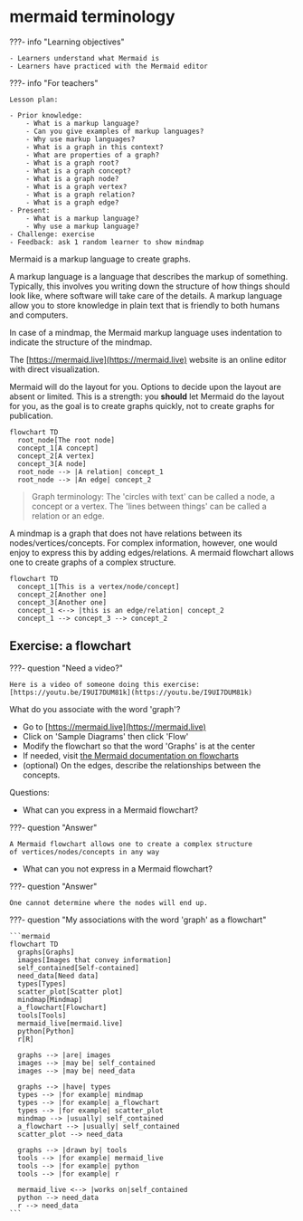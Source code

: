 # mermaid terminology

???- info "Learning objectives"

    - Learners understand what Mermaid is
    - Learners have practiced with the Mermaid editor

???- info "For teachers"

    Lesson plan:

    - Prior knowledge:
        - What is a markup language?
        - Can you give examples of markup languages?
        - Why use markup languages?
        - What is a graph in this context?
        - What are properties of a graph?
        - What is a graph root?
        - What is a graph concept?
        - What is a graph node?
        - What is a graph vertex?
        - What is a graph relation?
        - What is a graph edge?
    - Present:
        - What is a markup language?
        - Why use a markup language?
    - Challenge: exercise
    - Feedback: ask 1 random learner to show mindmap

Mermaid is a markup language to create graphs.

A markup language is a language that describes the markup of something.
Typically, this involves you writing down the structure
of how things should look like,
where software will take care of the details.
A markup language allow you to store knowledge in plain text that is friendly
to both humans and computers.

In case of a mindmap, the Mermaid markup language uses indentation
to indicate the structure of the mindmap.

The [https://mermaid.live](https://mermaid.live) website is an online editor
with direct visualization.

Mermaid will do the layout for you.
Options to decide upon the layout are absent or limited.
This is a strength: you **should** let Mermaid do the layout for you,
as the goal is to create graphs quickly, not to create graphs for publication.

```mermaid
flowchart TD
  root_node[The root node]
  concept_1[A concept]  
  concept_2[A vertex]  
  concept_3[A node]  
  root_node --> |A relation| concept_1
  root_node --> |An edge| concept_2
```

> Graph terminology:
> The 'circles with text' can be called a node, a concept or a vertex.
> The 'lines between things' can be called a relation or an edge.

A mindmap is a graph that does not have relations between its
nodes/vertices/concepts.
For complex information, however, one would enjoy to express this
by adding edges/relations.
A mermaid flowchart allows one to create graphs of a complex structure.

```mermaid
flowchart TD
  concept_1[This is a vertex/node/concept]
  concept_2[Another one]  
  concept_3[Another one]  
  concept_1 <--> |this is an edge/relation| concept_2
  concept_1 --> concept_3 --> concept_2
```

## Exercise: a flowchart

???- question "Need a video?"

    Here is a video of someone doing this exercise: [https://youtu.be/I9UI7DUM81k](https://youtu.be/I9UI7DUM81k)

What do you associate with the word 'graph'?

- Go to [https://mermaid.live](https://mermaid.live)
- Click on 'Sample Diagrams' then click 'Flow'
- Modify the flowchart so that the word 'Graphs' is at the center
- If needed, visit [the Mermaid documentation on flowcharts](https://mermaid.js.org/syntax/flowchart.html)
- (optional) On the edges, describe the relationships between the concepts.

Questions:

- What can you express in a Mermaid flowchart?

???- question "Answer"

    A Mermaid flowchart allows one to create a complex structure
    of vertices/nodes/concepts in any way

- What can you not express in a Mermaid flowchart?

???- question "Answer"

    One cannot determine where the nodes will end up.

???- question "My associations with the word 'graph' as a flowchart"

    ```mermaid
    flowchart TD
      graphs[Graphs]
      images[Images that convey information]
      self_contained[Self-contained]
      need_data[Need data]
      types[Types]
      scatter_plot[Scatter plot]
      mindmap[Mindmap]
      a_flowchart[Flowchart]
      tools[Tools]
      mermaid_live[mermaid.live]
      python[Python]
      r[R]

      graphs --> |are| images
      images --> |may be| self_contained
      images --> |may be| need_data

      graphs --> |have| types
      types --> |for example| mindmap
      types --> |for example| a_flowchart    
      types --> |for example| scatter_plot
      mindmap --> |usually| self_contained
      a_flowchart --> |usually| self_contained
      scatter_plot --> need_data

      graphs --> |drawn by| tools
      tools --> |for example| mermaid_live
      tools --> |for example| python
      tools --> |for example| r

      mermaid_live <--> |works on|self_contained
      python --> need_data
      r --> need_data
    ```
